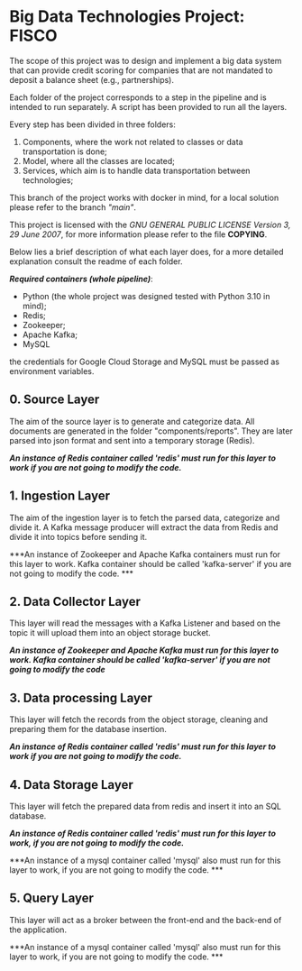 # Big Data Technologies Project: FISCO

The scope of this project was to design and implement a big data system that can provide credit scoring for companies that are not mandated to deposit a balance sheet (e.g., partnerships).

Each folder of the project corresponds to a step in the pipeline and is intended to run separately.
A script has been provided to run all the layers.

Every step has been divided in three folders:
1. Components, where the work not related to classes or data transportation is done;
2. Model, where all the classes are located;
3. Services, which aim is to handle data transportation between technologies;

This branch of the project works with docker in mind, for a local solution please refer to the branch _"main"_.

This project is licensed with the *GNU GENERAL PUBLIC LICENSE Version 3, 29 June 2007*, for more information please refer to the file **COPYING**.

Below lies a brief description of what each layer does, for a more detailed explanation consult the readme of each folder.

***Required containers (whole pipeline)***:
+ Python (the whole project was designed tested with Python 3.10 in mind);
+ Redis;
+ Zookeeper;
+ Apache Kafka;
+ MySQL 

the credentials for Google Cloud Storage and MySQL must be passed as environment variables.


## 0. Source Layer

The aim of the source layer is to generate and categorize data.
All documents are generated in the folder "components/reports".
They are later parsed into json format and sent into a temporary storage (Redis).

***An instance of Redis container called 'redis' must run for this layer to work if you are not going to modify the code.***

## 1. Ingestion Layer

The aim of the ingestion layer is to fetch the parsed data, categorize and divide it.
A Kafka message producer will extract the data from Redis and divide it into topics before sending it.

***An instance of Zookeeper and Apache Kafka containers must run for this layer to work. Kafka container should be called 'kafka-server' if you are not going to modify the code. ***

## 2. Data Collector Layer

This layer will read the messages with a Kafka Listener and based on the topic it will upload them into an object storage bucket.

***An instance of Zookeeper and Apache Kafka must run for this layer to work. Kafka container should be called 'kafka-server' if you are not going to modify the code***

## 3. Data processing Layer

This layer will fetch the records from the object storage, cleaning and preparing them for the database insertion.

***An instance of Redis container called 'redis' must run for this layer to work  if you are not going to modify the code.***

## 4. Data Storage Layer 

This layer will fetch the prepared data from redis and insert it into an SQL database.


***An instance of Redis container called 'redis' must run for this layer to work, if you are not going to modify the code.***

***An instance of a mysql container called 'mysql' also must run for this layer to work, if you are not going to modify the code. ***

## 5. Query Layer

This layer will act as a broker between the front-end and the back-end of the application.

***An instance of a mysql container called 'mysql' also must run for this layer to work, if you are not going to modify the code. ***
